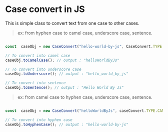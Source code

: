 # Case convert in JS

This is simple class to convert text from one case to other cases.
> ex:  from hyphen case to camel case, underscore case, sentence.


```js

const  caseObj = new CaseConvert("hello-world-by-js", CaseConvert.TYPE.HYPHEN);

// To convert into camel case
caseObj.toCamelCase(); // output : "helloWorldByJs"

// To convert into underscore case
caseObj.toUnderscore(); // output : "hello_world_by_js"

// To convert into sentence
caseObj.toSentence(); // output : "Hello World By Js"

 ``` 
 
 > ex:  from camel case to hyphen case, underscore case, sentence.

```js

const  caseObj = new CaseConvert("helloWorldByJs", caseConvert.TYPE.CAMEL_CASE);

// To convert into hyphen case
caseObj.toHyphenCase(); // output : "hello-world-by-js"

 ``` 
 
